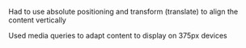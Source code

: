 Had to use absolute positioning and transform (translate) to align the content vertically

Used media queries to adapt content to display on 375px devices
